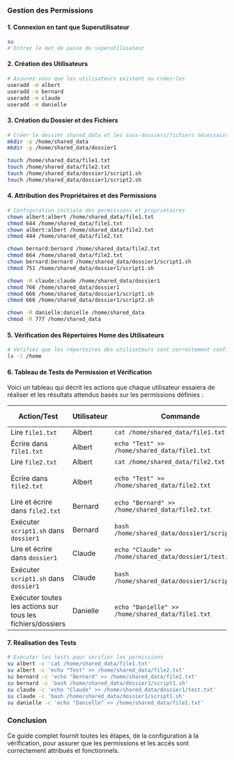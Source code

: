 ### **Gestion des Permissions**

#### **1. Connexion en tant que Superutilisateur**
```bash
su
# Entrez le mot de passe du superutilisateur
```

#### **2. Création des Utilisateurs**
```bash
# Assurez-vous que les utilisateurs existent ou créez-les
useradd -m albert
useradd -m bernard
useradd -m claude
useradd -m danielle
```

#### **3. Création du Dossier et des Fichiers**
```bash
# Créer le dossier shared_data et les sous-dossiers/fichiers nécessaires
mkdir -p /home/shared_data
mkdir -p /home/shared_data/dossier1

touch /home/shared_data/file1.txt
touch /home/shared_data/file2.txt
touch /home/shared_data/dossier1/script1.sh
touch /home/shared_data/dossier1/script2.sh
```

#### **4. Attribution des Propriétaires et des Permissions**
```bash
# Configuration initiale des permissions et propriétaires
chown albert:albert /home/shared_data/file1.txt
chmod 644 /home/shared_data/file1.txt
chown albert:albert /home/shared_data/file2.txt
chmod 444 /home/shared_data/file2.txt

chown bernard:bernard /home/shared_data/file2.txt
chmod 664 /home/shared_data/file2.txt
chown bernard:bernard /home/shared_data/dossier1/script1.sh
chmod 751 /home/shared_data/dossier1/script1.sh

chown -R claude:claude /home/shared_data/dossier1
chmod 766 /home/shared_data/dossier1
chmod 666 /home/shared_data/dossier1/script1.sh
chmod 666 /home/shared_data/dossier1/script2.sh

chown -R danielle:danielle /home/shared_data
chmod -R 777 /home/shared_data
```

#### **5. Vérification des Répertoires Home des Utilisateurs**
```bash
# Vérifiez que les répertoires des utilisateurs sont correctement configurés
ls -l /home
```

#### **6. Tableau de Tests de Permission et Vérification**
Voici un tableau qui décrit les actions que chaque utilisateur essaiera de réaliser et les résultats attendus basés sur les permissions définies :

| **Action/Test**                                            | **Utilisateur** | **Commande**                                           | **Résultat Attendu**                      |
|------------------------------------------------------------|-----------------|--------------------------------------------------------|-------------------------------------------|
| Lire `file1.txt`                                           | Albert          | `cat /home/shared_data/file1.txt`                      | Succès                                    |
| Écrire dans `file1.txt`                                    | Albert          | `echo "Test" >> /home/shared_data/file1.txt`           | Succès                                    |
| Lire `file2.txt`                                           | Albert          | `cat /home/shared_data/file2.txt`                      | Succès                                    |
| Écrire dans `file2.txt`                                    | Albert          | `echo "Test" >> /home/shared_data/file2.txt`           | Échec (Permission refusée)                |
| Lire et écrire dans `file2.txt`                            | Bernard         | `echo "Bernard" >> /home/shared_data/file2.txt`        | Succès                                    |
| Exécuter `script1.sh` dans `dossier1`                      | Bernard         | `bash /home/shared_data/dossier1/script1.sh`           | Succès                                    |
| Lire et écrire dans `dossier1`                             | Claude          | `echo "Claude" >> /home/shared_data/dossier1/test.txt` | Succès                                    |
| Exécuter `script1.sh` dans `dossier1`                      | Claude          | `bash /home/shared_data/dossier1/script1.sh`           | Échec (Permission refusée)                |
| Exécuter toutes les actions sur tous les fichiers/dossiers | Danielle        | `echo "Danielle" >> /home/shared_data/file1.txt`       | Succès (accès total)                      |

#### **7. Réalisation des Tests**
```bash
# Exécuter les tests pour vérifier les permissions
su albert -c 'cat /home/shared_data/file1.txt'
su albert -c 'echo "Test" >> /home/shared_data/file2.txt'
su bernard -c 'echo "Bernard" >> /home/shared_data/file2.txt'
su bernard -c 'bash /home/shared_data/dossier1/script1.sh'
su claude -c 'echo "Claude" >> /home/shared_data/dossier1/test.txt'
su claude -c 'bash /home/shared_data/dossier1/script1.sh'
su danielle -c 'echo "Danielle" >> /home/shared_data/file1.txt'
```

### **Conclusion**
Ce guide complet fournit toutes les étapes, de la configuration à la vérification, pour assurer que les permissions et les accès sont correctement attribués et fonctionnels.
